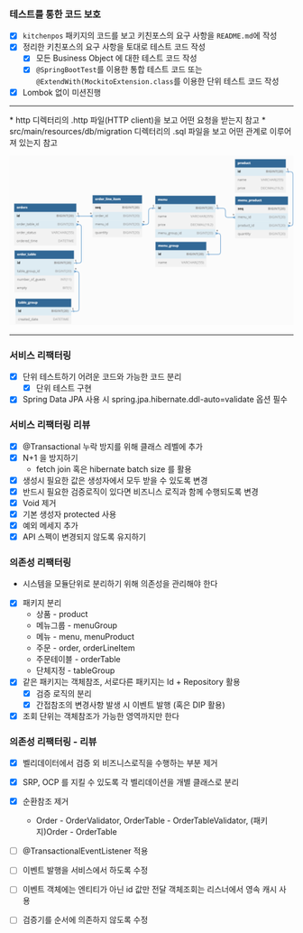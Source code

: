 ### 테스트를 통한 코드 보호

* [x] `kitchenpos` 패키지의 코드를 보고 키친포스의 요구 사항을 `README.md`에 작성
* [x] 정리한 키친포스의 요구 사항을 토대로 테스트 코드 작성
  * [x] 모든 Business Object 에 대한 테스트 코드 작성
  * [x] `@SpringBootTest`를 이용한 통합 테스트 코드 또는<br> 
    `@ExtendWith(MockitoExtension.class`를 이용한 단위 테스트 코드 작성
* [x] Lombok 없이 미션진행
<hr>
* http 디렉터리의 .http 파일(HTTP client)을 보고 어떤 요청을 받는지 참고
* src/main/resources/db/migration 디렉터리의 .sql 파일을 보고 어떤 관계로 이루어져 있는지 참고

![img.png](img.png)
<hr>

### 서비스 리팩터링

* [x] 단위 테스트하기 어려운 코드와 가능한 코드 분리
  * [x] 단위 테스트 구현
* [x] Spring Data JPA 사용 시 spring.jpa.hibernate.ddl-auto=validate 옵션 필수

### 서비스 리팩터링 리뷰

* [x] @Transactional 누락 방지를 위해 클래스 레벨에 추가
* [x] N+1 을 방지하기
  * fetch join 혹은 hibernate batch size 를 활용
* [x] 생성시 필요한 값은 생성자에서 모두 받을 수 있도록 변경
* [x] 반드시 필요한 검증로직이 있다면 비즈니스 로직과 함께 수행되도록 변경
* [x] Void 제거
* [x] 기본 생성자 protected 사용
* [x] 예외 메세지 추가
* [x] API 스펙이 변경되지 않도록 유지하기

### 의존성 리팩터링
- 시스템을 모듈단위로 분리하기 위해 의존성을 관리해야 한다
* [x] 패키지 분리
  * 상품 - product
  * 메뉴그룹 - menuGroup
  * 메뉴 - menu, menuProduct
  * 주문 - order, orderLineItem
  * 주문테이블 - orderTable
  * 단체지정 - tableGroup
* [x] 같은 패키지는 객체참조, 서로다른 패키지는 Id + Repository 활용
  * [x] 검증 로직의 분리
  * [x] 간접참조의 변경사항 발생 시 이벤트 발행 (혹은 DIP 활용)
* [x] 조회 단위는 객체참조가 가능한 영역까지만 한다

### 의존성 리팩터링 - 리뷰
* [x] 벨리데이터에서 검증 외 비즈니스로직을 수행하는 부분 제거
* [x] SRP, OCP 를 지킬 수 있도록 각 벨리데이션을 개별 클래스로 분리
* [x] 순환참조 제거
  * Order - OrderValidator, OrderTable - OrderTableValidator, (패키지)Order - OrderTable
* [ ] @TransactionalEventListener 적용
* [ ] 이벤트 발행을 서비스에서 하도록 수정
* [ ] 이벤트 객체에는 엔티티가 아닌 id 값만 전달 객체조회는 리스너에서 영속 캐시 사용
* [ ] 검증기를 순서에 의존하지 않도록 수정



